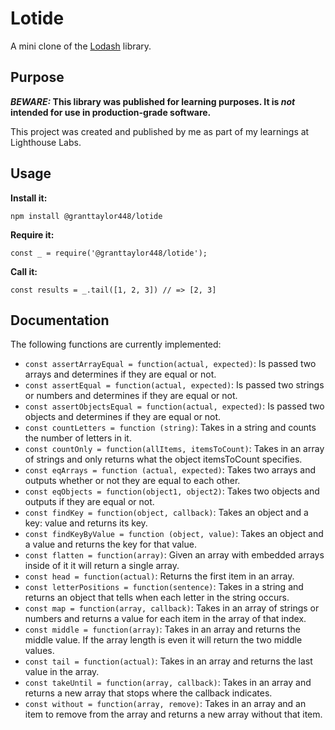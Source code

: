 # Lotide

A mini clone of the [Lodash](https://lodash.com) library.

## Purpose

**_BEWARE:_ This library was published for learning purposes. It is _not_ intended for use in production-grade software.**

This project was created and published by me as part of my learnings at Lighthouse Labs. 

## Usage

**Install it:**

`npm install @granttaylor448/lotide`

**Require it:**

`const _ = require('@granttaylor448/lotide');`

**Call it:**

`const results = _.tail([1, 2, 3]) // => [2, 3]`

## Documentation

The following functions are currently implemented:

* `const assertArrayEqual = function(actual, expected)`: Is passed two arrays and determines if they are equal or not.
* `const assertEqual = function(actual, expected)`: Is passed two strings or numbers and determines if they are equal or not. 
* `const assertObjectsEqual = function(actual, expected)`: Is passed two objects and determines if they are equal or not. 
* `const countLetters = function (string)`: Takes in a string and counts the number of letters in it.
* `const countOnly = function(allItems, itemsToCount)`: Takes in an array of strings and only returns what the object itemsToCount specifies.
* `const eqArrays = function (actual, expected)`: Takes two arrays and outputs whether or not they are equal to each other.
* `const eqObjects = function(object1, object2)`: Takes two objects and outputs if they are equal or not.
* `const findKey = function(object, callback)`: Takes an object and a key: value and returns its key.
* `const findKeyByValue = function (object, value)`: Takes an object and a value and returns the key for that value.
* `const flatten = function(array)`: Given an array with embedded arrays inside of it it will return a single array.
* `const head = function(actual)`: Returns the first item in an array.
* `const letterPositions = function(sentence)`: Takes in a string and returns an object that tells when each letter in the string occurs.
* `const map = function(array, callback)`: Takes in an array of strings or numbers and returns a value for each item in the array of that index.
* `const middle = function(array)`: Takes in an array and returns the middle value. If the array length is even it will return the two middle values.
* `const tail = function(actual)`: Takes in an array and returns the last value in the array.
* `const takeUntil = function(array, callback)`: Takes in an array and returns a new array that stops where the callback indicates.
* `const without = function(array, remove)`: Takes in an array and an item to remove from the array and returns a new array without that item.


